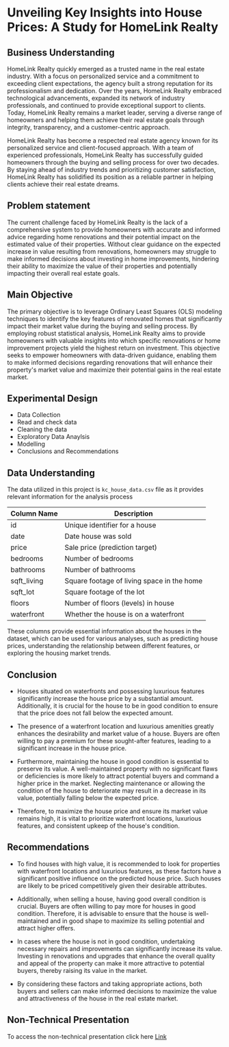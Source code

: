 # Unveiling Key Insights into House Prices: A Study for HomeLink Realty

## Business Understanding

HomeLink Realty quickly emerged as a trusted name in the real estate industry. With a focus on personalized service and a commitment to exceeding client expectations, the agency built a strong reputation for its professionalism and dedication. Over the years, HomeLink Realty embraced technological advancements, expanded its network of industry professionals, and continued to provide exceptional support to clients. Today, HomeLink Realty remains a market leader, serving a diverse range of homeowners and helping them achieve their real estate goals through integrity, transparency, and a customer-centric approach.

HomeLink Realty has become a respected real estate agency known for its personalized service and client-focused approach. With a team of experienced professionals, HomeLink Realty has successfully guided homeowners through the buying and selling process for over two decades. By staying ahead of industry trends and prioritizing customer satisfaction, HomeLink Realty has solidified its position as a reliable partner in helping clients achieve their real estate dreams.

## Problem statement

The current challenge faced by HomeLink Realty is the lack of a comprehensive system to provide homeowners with accurate and informed advice regarding home renovations and their potential impact on the estimated value of their properties. Without clear guidance on the expected increase in value resulting from renovations, homeowners may struggle to make informed decisions about investing in home improvements, hindering their ability to maximize the value of their properties and potentially impacting their overall real estate goals.

## Main Objective

The primary objective is to leverage Ordinary Least Squares (OLS) modeling techniques to identify the key features of renovated homes that significantly impact their market value during the buying and selling process. By employing robust statistical analysis, HomeLink Realty aims to provide homeowners with valuable insights into which specific renovations or home improvement projects yield the highest return on investment. This objective seeks to empower homeowners with data-driven guidance, enabling them to make informed decisions regarding renovations that will enhance their property's market value and maximize their potential gains in the real estate market.

## Experimental Design

* Data Collection
* Read and check data
* Cleaning the data
* Exploratory Data Anaylsis
* Modelling
* Conclusions and Recommendations

## Data Understanding

The data utilized in this project is `kc_house_data.csv` file as it provides relevant information for the analysis process

| Column Name  | Description                                         |
|--------------|-----------------------------------------------------|
| id           | Unique identifier for a house                        |
| date         | Date house was sold                                 |
| price        | Sale price (prediction target)                       |
| bedrooms     | Number of bedrooms                                  |
| bathrooms    | Number of bathrooms                                 |
| sqft_living  | Square footage of living space in the home           |
| sqft_lot     | Square footage of the lot                            |
| floors       | Number of floors (levels) in house                   |
| waterfront   | Whether the house is on a waterfront                 |

These columns provide essential information about the houses in the dataset, which can be used for various analyses, such as predicting house prices, understanding the relationship between different features, or exploring the housing market trends.

## Conclusion

* Houses situated on waterfronts and possessing luxurious features significantly increase the house price by a substantial amount. Additionally, it is crucial for the house to be in good condition to ensure that the price does not fall below the expected amount.

* The presence of a waterfront location and luxurious amenities greatly enhances the desirability and market value of a house. Buyers are often willing to pay a premium for these sought-after features, leading to a significant increase in the house price.

* Furthermore, maintaining the house in good condition is essential to preserve its value. A well-maintained property with no significant flaws or deficiencies is more likely to attract potential buyers and command a higher price in the market. Neglecting maintenance or allowing the condition of the house to deteriorate may result in a decrease in its value, potentially falling below the expected price.

* Therefore, to maximize the house price and ensure its market value remains high, it is vital to prioritize waterfront locations, luxurious features, and consistent upkeep of the house's condition.

## Recommendations

* To find houses with high value, it is recommended to look for properties with waterfront locations and luxurious features, as these factors have a significant positive influence on the predicted house price. Such houses are likely to be priced competitively given their desirable attributes.

* Additionally, when selling a house, having good overall condition is crucial. Buyers are often willing to pay more for houses in good condition. Therefore, it is advisable to ensure that the house is well-maintained and in good shape to maximize its selling potential and attract higher offers.

* In cases where the house is not in good condition, undertaking necessary repairs and improvements can significantly increase its value. Investing in renovations and upgrades that enhance the overall quality and appeal of the property can make it more attractive to potential buyers, thereby raising its value in the market.

* By considering these factors and taking appropriate actions, both buyers and sellers can make informed decisions to maximize the value and attractiveness of the house in the real estate market.

## Non-Technical Presentation

To access the non-technical presentation click here [Link](https://docs.google.com/presentation/d/1c78rQNvBFLoSo5-VF1IFkhWmwpWjwOB_ogFOF-uoAxE/edit?pli=1#slide=id.gc6f75fceb_0_0)
